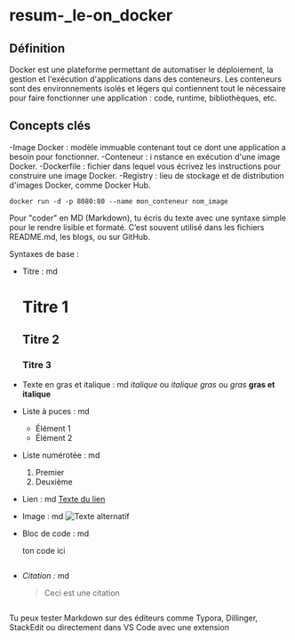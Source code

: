 # resum-_le-on_docker
## Définition
Docker est une plateforme permettant de automatiser le déploiement, la gestion et l'exécution d'applications dans des conteneurs. Les conteneurs sont des environnements isolés et légers qui contiennent tout le nécessaire pour faire fonctionner une application : code, runtime, bibliothèques, etc.
## Concepts clés
-Image Docker : 
modèle immuable contenant tout ce dont une application a besoin pour fonctionner.
-Conteneur : i
nstance en exécution d'une image Docker.
-Dockerfile : 
fichier dans lequel vous écrivez les instructions pour construire une image Docker.
-Registry : 
lieu de stockage et de distribution d'images Docker, comme Docker Hub.

~~~
docker run -d -p 8080:80 --name mon_conteneur nom_image
~~~
Pour "coder" en MD (Markdown), tu écris du texte avec une syntaxe simple pour le rendre lisible et formaté. C’est souvent utilisé dans les fichiers README.md, les blogs, ou sur GitHub.

Syntaxes de base :

- Titre :
  md
  # Titre 1
  ## Titre 2
  ### Titre 3
  

- Texte en gras et italique :
  md
  *italique* ou _italique_
  *gras* ou _gras_
  **gras et italique**
  

- Liste à puces :
  md
  - Élément 1
  - Élément 2
  

- Liste numérotée :
  md
  1. Premier
  2. Deuxième
  

- Lien :
  md
  [Texte du lien](https://exemple.com)
  

- Image :
  md
  ![Texte alternatif](image.jpg)
  

- Bloc de code :
  md
  
  ton code ici
  
  ```

- *Citation :*
  md
  > Ceci est une citation
  ```

Tu peux tester Markdown sur des éditeurs comme Typora, Dillinger, StackEdit ou directement dans VS Code avec une extension

